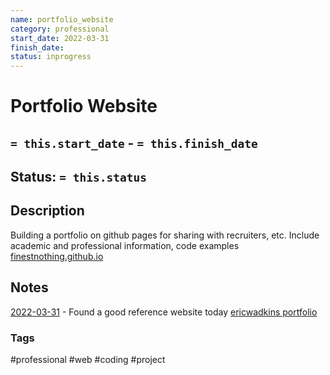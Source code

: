 ```yaml
---
name: portfolio_website
category: professional
start_date: 2022-03-31
finish_date:
status: inprogress
---
```

# Portfolio Website
## `= this.start_date` - `= this.finish_date`
## Status: `= this.status`
## Description
Building a portfolio on github pages for sharing with recruiters, etc.
Include academic and professional information, code examples
[finestnothing.github.io](https://finestnothing.github.io/)

## Notes
[2022-03-31](../Daily_Notes/2022-03-31.md) - Found a good reference website today [ericwadkins portfolio](http://www.ericwadkins.com/)

### Tags
#professional #web #coding #project